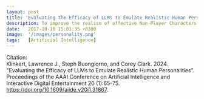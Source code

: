 ```yaml
---
layout: post
title: 'Evaluating the Efficacy of LLMs to Emulate Realistic Human Personalities'
description: To improve the realism of affective Non-Player Characters (NPCs) in video games, this study investigates whether Large Language Models (LLMs) can emulate human personalities. Using the Big Five framework and over 50,000 responses from the International Personality Item Pool (IPIP), LLMs were prompted with self-assessment items corresponding to various personality profiles. Their outputs were then compared to human baseline responses to evaluate accuracy and consistency. Results showed that while some local models exhibited no alignment with human profiles, certain frontier models achieved high alignment. These findings suggest that LLMs can provide a method for designing NPCs with more realistic, personality-driven behavior.
date:   2017-10-10 15:01:35 +0300
image:  '/images/personality.png'
tags:   [Artificial Intelligence]
---
```



Citation: <br>
Klinkert, Lawrence J., Steph Buongiorno, and Corey Clark. 2024. "Evaluating the Efficacy of LLMs to Emulate Realistic Human Personalities". Proceedings of the AAAI Conference on Artificial Intelligence and Interactive Digital Entertainment 20 (1):65-75. https://doi.org/10.1609/aiide.v20i1.31867.
